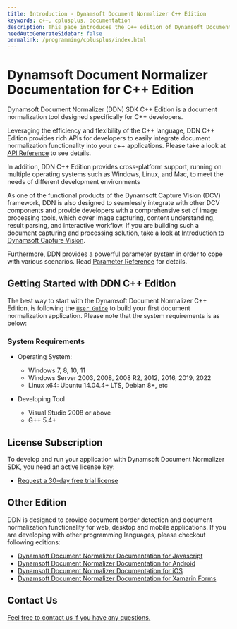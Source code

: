 ```yaml
---
title: Introduction - Dynamsoft Document Normalizer C++ Edition
keywords: c++, cplusplus, documentation
description: This page introduces the C++ edition of Dynamsoft Document Normalizer
needAutoGenerateSidebar: false
permalink: /programming/cplusplus/index.html
---
```


# Dynamsoft Document Normalizer Documentation for C++ Edition

Dynamsoft Document Normalizer (DDN) SDK C++ Edition is a document normalization tool designed specifically for C++ developers.

Leveraging the efficiency and flexibility of the C++ language, DDN C++ Edition provides rich APIs for developers to easily integrate document normalization functionality into your c++ applications. Please take a look at [API Reference](api-reference/index.md) to see details.

In addition, DDN C++ Edition provides cross-platform support, running on multiple operating systems such as Windows, Linux, and Mac, to meet the needs of different development environments

As one of the functional products of the Dynamsoft Capture Vision (DCV) framework, DDN is also designed to seamlessly integrate with other DCV components and provide developers with a comprehensive set of image processing tools, which cover image capturing, content understanding, result parsing, and interactive workflow. If you are building such a document capturing and processing solution, take a look at [Introduction to Dynamsoft Capture Vision]({{site.dcv_introduction}}).

Furthermore, DDN provides a powerful parameter system in order to cope with various scenarios. Read <a href="{{site.parameters_reference_ddn}}index.html" target="_blank">Parameter Reference</a> for details.

## Getting Started with DDN C++ Edition

The best way to start with the Dynamsoft Document Normalizer C++ Edition, is following the [`User Guide`](user-guide/getting-started.md) to build your first document normalization application. Please note that the system requirements is as below:

### System Requirements

- Operating System:
  - Windows 7, 8, 10, 11
  - Windows Server 2003, 2008, 2008 R2, 2012, 2016, 2019, 2022
  - Linux x64: Ubuntu 14.04.4+ LTS, Debian 8+, etc

- Developing Tool
  - Visual Studio 2008 or above
  - G++ 5.4+  

## License Subscription

To develop and run your application with Dynamsoft Document Normalizer SDK, you need an active license key:
* <a href="https://www.dynamsoft.com/customer/license/trialLicense?utm_source=doc&product=ddn&package=desktop" target="_blank">Request a 30-day free trial license</a>

## Other Edition

DDN is designed to provide document border detection and document normalization functionality for web, desktop and mobile applications. If you are developing with other programming languages, please checkout following editions:

* <a href="{{ site.js }}" target="_blank">Dynamsoft Document Normalizer Documentation for Javascript</a>
* <a href="{{ site.android }}" target="_blank">Dynamsoft Document Normalizer Documentation for Android</a>
* <a href="{{ site.oc }}" target="_blank">Dynamsoft Document Normalizer Documentation for iOS</a>
* <a href="{{ site.xamarin }}" target="_blank">Dynamsoft Document Normalizer Documentation for Xamarin.Forms</a>

## Contact Us

<a href="https://www.dynamsoft.com/company/customer-service/#contact" target="_blank">Feel free to contact us if you have any questions.</a>
